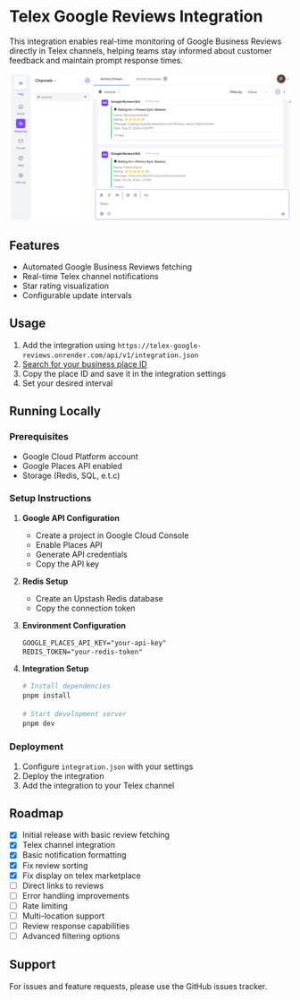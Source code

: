 # Telex Google Reviews Integration

This integration enables real-time monitoring of Google Business Reviews directly in Telex channels, helping teams stay informed about customer feedback and maintain prompt response times.

![Telex Channel Integration](https://github.com/telexintegrations/telex-google-reviews/blob/master/README/image.png)

## Features

- Automated Google Business Reviews fetching
- Real-time Telex channel notifications
- Star rating visualization
- Configurable update intervals

## Usage

1. Add the integration using `https://telex-google-reviews.onrender.com/api/v1/integration.json`
2. [Search for your business place ID](https://developers.google.com/maps/documentation/javascript/examples/places-placeid-finder)
3. Copy the place ID and save it in the integration settings
4. Set your desired interval

## Running Locally

### Prerequisites

- Google Cloud Platform account
- Google Places API enabled
- Storage (Redis, SQL, e.t.c)

### Setup Instructions

1. **Google API Configuration**

   - Create a project in Google Cloud Console
   - Enable Places API
   - Generate API credentials
   - Copy the API key

2. **Redis Setup**

   - Create an Upstash Redis database
   - Copy the connection token

3. **Environment Configuration**

   ```env
   GOOGLE_PLACES_API_KEY="your-api-key"
   REDIS_TOKEN="your-redis-token"
   ```

4. **Integration Setup**

   ```bash
   # Install dependencies
   pnpm install

   # Start development server
   pnpm dev

   ```

### Deployment

1. Configure `integration.json` with your settings
2. Deploy the integration
3. Add the integration to your Telex channel

## Roadmap

- [x] Initial release with basic review fetching
- [x] Telex channel integration
- [x] Basic notification formatting
- [x] Fix review sorting
- [x] Fix display on telex marketplace
- [ ] Direct links to reviews
- [ ] Error handling improvements
- [ ] Rate limiting
- [ ] Multi-location support
- [ ] Review response capabilities
- [ ] Advanced filtering options

## Support

For issues and feature requests, please use the GitHub issues tracker.
